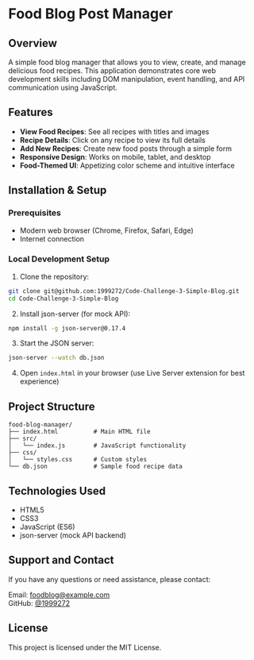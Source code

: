 # Food Blog Post Manager


## Overview
A simple food blog manager that allows you to view, create, and manage delicious food recipes. This application demonstrates core web development skills including DOM manipulation, event handling, and API communication using  JavaScript.

## Features
- **View Food Recipes**: See all recipes with titles and images
- **Recipe Details**: Click on any recipe to view its full details
- **Add New Recipes**: Create new food posts through a simple form
- **Responsive Design**: Works on mobile, tablet, and desktop
- **Food-Themed UI**: Appetizing color scheme and intuitive interface


## Installation & Setup

### Prerequisites
- Modern web browser (Chrome, Firefox, Safari, Edge)
- Internet connection

### Local Development Setup
1. Clone the repository:
```bash
git clone git@github.com:1999272/Code-Challenge-3-Simple-Blog.git
cd Code-Challenge-3-Simple-Blog
```

2. Install json-server (for mock API):
```bash
npm install -g json-server@0.17.4
```

3. Start the JSON server:
```bash
json-server --watch db.json
```

4. Open `index.html` in your browser (use Live Server extension for best experience)

## Project Structure
```
food-blog-manager/
├── index.html          # Main HTML file
├── src/
│   └── index.js        # JavaScript functionality
├── css/
│   └── styles.css      # Custom styles
└── db.json             # Sample food recipe data
```

## Technologies Used
- HTML5
- CSS3
- JavaScript (ES6)
- json-server (mock API backend)

## Support and Contact
If you have any questions or need assistance, please contact:

Email: foodblog@example.com  
GitHub: [@1999272](mark.wainaina@student.moringaschool.com)

## License
This project is licensed under the MIT License.

